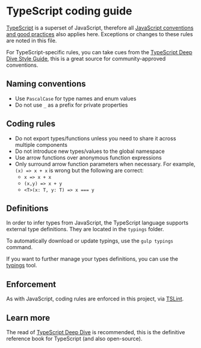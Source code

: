 # TypeScript coding guide

[TypeScript](http://www.typescriptlang.org) is a superset of JavaScript, therefore all
[JavaScript conventions and good practices](javascript.md) also applies here. Exceptions or changes to these rules
are noted in this file.

For TypeScript-specific rules, you can take cues from the
[TypeScript Deep Dive Style Guide](https://basarat.gitbooks.io/typescript/content/docs/styleguide/styleguide.html),
this is a great source for community-approved conventions.

## Naming conventions

- Use `PascalCase` for type names and enum values
- Do not use `_` as a prefix for private properties

## Coding rules

- Do not export types/functions unless you need to share it across multiple components
- Do not introduce new types/values to the global namespace
- Use arrow functions over anonymous function expressions
- Only surround arrow function parameters when necessary. 
  For example, `(x) => x + x` is wrong but the following are correct:
  * `x => x + x`
  * `(x,y) => x + y`
  * `<T>(x: T, y: T) => x === y`

## Definitions

In order to infer types from JavaScript, the TypeScript language supports external type definitions. They are located
in the `typings` folder.

To automatically download or update typings, use the `gulp typings` command.

If you want to further manage your types definitions, you can use the [typings](https://github.com/typings/typings)
tool.

## Enforcement

As with JavaScript, coding rules are enforced in this project, via [TSLint](https://github.com/palantir/tslint).

## Learn more

The read of [TypeScript Deep Dive](https://basarat.gitbooks.io/typescript) is recommended, this is the definitive
reference book for TypeScript (and also open-source).
